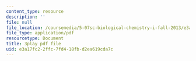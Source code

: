 ```yaml
---
content_type: resource
description: ''
file: null
file_location: /coursemedia/5-07sc-biological-chemistry-i-fall-2013/e3a17fc22ffc7fd418fbd2ea619cda7c_6MaMdzo416w.pdf
file_type: application/pdf
resourcetype: Document
title: 3play pdf file
uid: e3a17fc2-2ffc-7fd4-18fb-d2ea619cda7c
---
```

